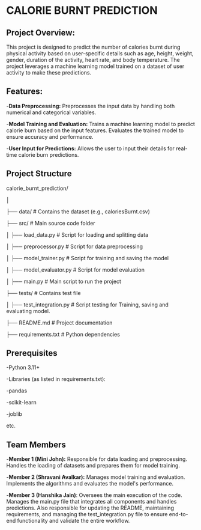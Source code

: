 # CALORIE BURNT PREDICTION

## Project Overview:
This project is designed to predict the number of calories burnt during physical activity based on user-specific details such as age, height, weight, gender, duration of the activity, heart rate, and body temperature. The project leverages a machine learning model trained on a dataset of user activity to make these predictions.

## Features:
-**Data Preprocessing:** Preprocesses the input data by handling both numerical and categorical variables.  

-**Model Training and Evaluation:** Trains a machine learning model to predict calorie burn based on the input features. Evaluates the trained model to ensure accuracy and performance.  

-**User Input for Predictions:** Allows the user to input their details for real-time calorie burn predictions.  


## Project Structure
calorie_burnt_prediction/  

│  

├── data/                    # Contains the dataset (e.g., caloriesBurnt.csv)  

├── src/                     # Main source code folder  

│   ├── load_data.py         # Script for loading and splitting data  

│   ├── preprocessor.py      # Script for data preprocessing  

│   ├── model_trainer.py     # Script for training and saving the model  

│   ├── model_evaluator.py   # Script for model evaluation  

│   ├── main.py              # Main script to run the project  

├── tests/                   # Contains test file  

│   ├── test_integration.py  # Script testing for Training, saving and evaluating model.
  

├── README.md                # Project documentation  

├── requirements.txt         # Python dependencies  


## Prerequisites
-Python 3.11+  

-Libraries (as listed in requirements.txt):  

-pandas  

-scikit-learn  

-joblib  

etc.

## Team Members
-**Member 1 (Mini John):** Responsible for data loading and preprocessing. Handles the loading of datasets and prepares them for model training.  

-**Member 2 (Shravani Avalkar):** Manages model training and evaluation. Implements the algorithms and evaluates the model's performance.  

-**Member 3 (Hanshika Jain)**: Oversees the main execution of the code. Manages the main.py file that integrates all components and handles predictions. Also responsible for updating the README, maintaining requirements, and managing the test_integration.py file to ensure end-to-end functionality and validate the entire workflow.